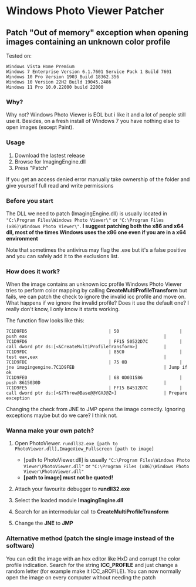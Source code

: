 # Windows Photo Viewer Patcher
## Patch "Out of memory" exception when opening images containing an unknown color profile

Tested on: 
```
Windows Vista Home Premium
Windows 7 Enterprise Version 6.1.7601 Service Pack 1 Build 7601
Windows 10 Pro Version 1903 Build 18362.356
Windows 10 Version 22H2 Build 19045.2486
Windows 11 Pro 10.0.22000 build 22000
```

### Why?

Why not?
Windows Photo Viewer is EOL but i like it and a lot of people still use it. Besides, on a fresh install of Windows 7 you have nothing else to open images (except Paint).

### Usage

1) Download the lastest release
2) Browse for ImagingEngine.dll
3) Press "Patch"

If you get an access denied error manually take ownership of the folder and give yourself full read and write permissions

### Before you start

The DLL we need to patch (ImagingEngine.dll) is usually located in ```"C:\Program Files\Windows Photo Viewer\"``` or ```"C:\Program Files (x86)\Windows Photo Viewer\"```.
**I suggest patching both the x86 and x64 dll, most of the times Windows uses the x86 one even if you are in a x64 environment**

Note that sometimes the antivirus may flag the .exe but it's a false positive and you can safely add it to the exclusions list. 

### How does it work?

When the image contains an unknown icc profile Windows Photo Viewer tries to perform color mapping by calling **CreateMultiProfileTransform** but fails, we can patch the check to ignore the invalid icc profile and move on.
What happens if we ignore the invalid profile? Does it use the default one? I really don't know, I only know it starts working.

The function flow looks like this:

```
7C1D9FD5                               | 50                       | push eax                                                    |
7C1D9FD6                               | FF15 50522D7C            | call dword ptr ds:[<&CreateMultiProfileTransform>]          |
7C1D9FDC                               | 85C0                     | test eax,eax                                                |
7C1D9FDE                               | 75 0B                    | jne imagingengine.7C1D9FEB                                  | Jump if ok
7C1D9FE0                               | 68 0D031586              | push 8615030D                                               |
7C1D9FE5                               | FF15 B4512D7C            | call dword ptr ds:[<&?Throw@Base@@YGXJ@Z>]                  | Prepare exception
```

Changing the check from JNE to JMP opens the image correctly. Ignoring exceptions maybe but do we care? I think not.

### Wanna make your own patch?

1) Open PhotoViewer. ```rundll32.exe [path to PhotoViewer.dll],ImageView_Fullscreen [path to image]```

    - [path to PhotoViewer.dll] is usually ```"C:\Program Files\Windows Photo Viewer\PhotoViewer.dll"``` or ```"C:\Program Files (x86)\Windows Photo Viewer\PhotoViewer.dll"```
    - **[path to image] must not be quoted!**

2) Attach your favourite debugger to **rundll32.exe**
3) Select the loaded module **ImagingEngine.dll**
4) Search for an intermodular call to **CreateMultiProfileTransform**
5) Change the **JNE** to **JMP**

### Alternative method (patch the single image instead of the software)

You can edit the image with an hex editor like HxD and corrupt the color profile indication.
Search for the string **ICC_PROFILE** and just change a random letter (for example make it ICC_aROFILE).
You can now normally open the image on every computer without needing the patch